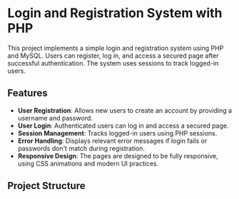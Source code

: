 # Login and Registration System with PHP

This project implements a simple login and registration system using PHP and MySQL. Users can register, log in, and access a secured page after successful authentication. The system uses sessions to track logged-in users.

## Features

- **User Registration**: Allows new users to create an account by providing a username and password.
- **User Login**: Authenticated users can log in and access a secured page.
- **Session Management**: Tracks logged-in users using PHP sessions.
- **Error Handling**: Displays relevant error messages if login fails or passwords don't match during registration.
- **Responsive Design**: The pages are designed to be fully responsive, using CSS animations and modern UI practices.

## Project Structure

